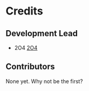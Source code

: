 # Credits

## Development Lead

- 2O4 [2O4](https://github.com/2O4)

## Contributors

None yet. Why not be the first?
